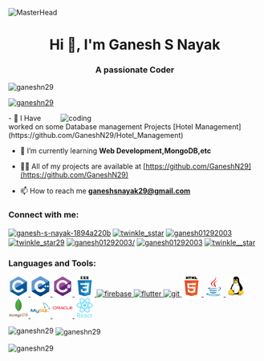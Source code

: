 ![MasterHead](https://camo.githubusercontent.com/69bf67291da308f2ed16225521364f8acea377dda2ec5c0f41b5f8f307875f0a/68747470733a2f2f692e696d6775722e636f6d2f7551366e566a422e676966)
<h1 align="center">Hi 👋, I'm Ganesh S Nayak</h1>
<h3 align="center">A passionate Coder</h3>

<p align="left"> <img src="https://komarev.com/ghpvc/?username=ganeshn29&label=Profile%20views&color=0e75b6&style=flat" alt="ganeshn29" /> </p>

<p align="left"> <a href="https://github.com/ryo-ma/github-profile-trophy"><img src="https://github-profile-trophy.vercel.app/?username=ganeshn29" alt="ganeshn29" /></a> </p>

<img align="right" alt="coding" width="400" src="https://cdn.dribbble.com/users/416610/screenshots/4801105/media/be031f8d02ca8cc404d44be54ee2c493.gif">
- 🔭 I Have worked on some Database management Projects [Hotel Management](https://github.com/GaneshN29/Hotel_Management)

- 🌱 I’m currently learning **Web Development,MongoDB,etc**

- 👨‍💻 All of my projects are available at [https://github.com/GaneshN29](https://github.com/GaneshN29)

- 📫 How to reach me **ganeshsnayak29@gmail.com**

<h3 align="left">Connect with me:</h3>
<p align="left">
<a href="https://linkedin.com/in/ganesh-s-nayak-1894a220b" target="blank"><img align="center" src="https://raw.githubusercontent.com/rahuldkjain/github-profile-readme-generator/master/src/images/icons/Social/linked-in-alt.svg" alt="ganesh-s-nayak-1894a220b" height="30" width="40" /></a>
<a href="https://www.codechef.com/users/twinkle_sstar" target="blank"><img align="center" src="https://cdn.jsdelivr.net/npm/simple-icons@3.1.0/icons/codechef.svg" alt="twinkle_sstar" height="30" width="40" /></a>
<a href="https://www.hackerrank.com/ganesh01292003" target="blank"><img align="center" src="https://www.google.com/imgres?imgurl=https%3A%2F%2Fcdn.worldvectorlogo.com%2Flogos%2Fhackerrank.svg&imgrefurl=https%3A%2F%2Fworldvectorlogo.com%2Flogo%2Fhackerrank&tbnid=mKzl0rxRUtqS9M&vet=12ahUKEwiUrPHjka38AhUlKbcAHUv9BCoQMygAegUIARCZAQ..i&docid=PCJhOFb9sIW6YM&w=2500&h=2500&q=svg%20link%20of%20hackerrank%20icon&ved=2ahUKEwiUrPHjka38AhUlKbcAHUv9BCoQMygAegUIARCZAQ" alt="ganesh01292003" height="30" width="40" /></a>
<a href="https://codeforces.com/profile/twinkle_star29" target="blank"><img align="center" src="https://raw.githubusercontent.com/rahuldkjain/github-profile-readme-generator/master/src/images/icons/Social/codeforces.svg" alt="twinkle_star29" height="30" width="40" /></a>
<a href="https://www.leetcode.com/ganesh01292003/" target="blank"><img align="center" src="https://raw.githubusercontent.com/rahuldkjain/github-profile-readme-generator/master/src/images/icons/Social/leet-code.svg" alt="ganesh01292003/" height="30" width="40" /></a>
<a href="https://www.hackerearth.com/@ganesh01292003" target="blank"><img align="center" src="https://raw.githubusercontent.com/rahuldkjain/github-profile-readme-generator/master/src/images/icons/Social/hackerearth.svg" alt="ganesh01292003" height="30" width="40" /></a>
<a href="https://auth.geeksforgeeks.org/user/twinkle__star" target="blank"><img align="center" src="https://raw.githubusercontent.com/rahuldkjain/github-profile-readme-generator/master/src/images/icons/Social/geeks-for-geeks.svg" alt="twinkle__star" height="30" width="40" /></a>
</p>

<h3 align="left">Languages and Tools:</h3>
<p align="left"> <a href="https://www.cprogramming.com/" target="_blank" rel="noreferrer"> <img src="https://raw.githubusercontent.com/devicons/devicon/master/icons/c/c-original.svg" alt="c" width="40" height="40"/> </a> <a href="https://www.w3schools.com/cpp/" target="_blank" rel="noreferrer"> <img src="https://raw.githubusercontent.com/devicons/devicon/master/icons/cplusplus/cplusplus-original.svg" alt="cplusplus" width="40" height="40"/> </a> <a href="https://www.w3schools.com/cs/" target="_blank" rel="noreferrer"> <img src="https://raw.githubusercontent.com/devicons/devicon/master/icons/csharp/csharp-original.svg" alt="csharp" width="40" height="40"/> </a> <a href="https://www.w3schools.com/css/" target="_blank" rel="noreferrer"> <img src="https://raw.githubusercontent.com/devicons/devicon/master/icons/css3/css3-original-wordmark.svg" alt="css3" width="40" height="40"/> </a> <a href="https://firebase.google.com/" target="_blank" rel="noreferrer"> <img src="https://www.vectorlogo.zone/logos/firebase/firebase-icon.svg" alt="firebase" width="40" height="40"/> </a> <a href="https://flutter.dev" target="_blank" rel="noreferrer"> <img src="https://www.vectorlogo.zone/logos/flutterio/flutterio-icon.svg" alt="flutter" width="40" height="40"/> </a> <a href="https://git-scm.com/" target="_blank" rel="noreferrer"> <img src="https://www.vectorlogo.zone/logos/git-scm/git-scm-icon.svg" alt="git" width="40" height="40"/> </a> <a href="https://www.w3.org/html/" target="_blank" rel="noreferrer"> <img src="https://raw.githubusercontent.com/devicons/devicon/master/icons/html5/html5-original-wordmark.svg" alt="html5" width="40" height="40"/> </a> <a href="https://www.java.com" target="_blank" rel="noreferrer"> <img src="https://raw.githubusercontent.com/devicons/devicon/master/icons/java/java-original.svg" alt="java" width="40" height="40"/> </a> <a href="https://www.linux.org/" target="_blank" rel="noreferrer"> <img src="https://raw.githubusercontent.com/devicons/devicon/master/icons/linux/linux-original.svg" alt="linux" width="40" height="40"/> </a> <a href="https://www.mongodb.com/" target="_blank" rel="noreferrer"> <img src="https://raw.githubusercontent.com/devicons/devicon/master/icons/mongodb/mongodb-original-wordmark.svg" alt="mongodb" width="40" height="40"/> </a> <a href="https://www.mysql.com/" target="_blank" rel="noreferrer"> <img src="https://raw.githubusercontent.com/devicons/devicon/master/icons/mysql/mysql-original-wordmark.svg" alt="mysql" width="40" height="40"/> </a> <a href="https://www.oracle.com/" target="_blank" rel="noreferrer"> <img src="https://raw.githubusercontent.com/devicons/devicon/master/icons/oracle/oracle-original.svg" alt="oracle" width="40" height="40"/> </a> <a href="https://reactjs.org/" target="_blank" rel="noreferrer"> <img src="https://raw.githubusercontent.com/devicons/devicon/master/icons/react/react-original-wordmark.svg" alt="react" width="40" height="40"/> </a> </p>

<p><img align="left" src="https://github-readme-stats.vercel.app/api/top-langs?username=ganeshn29&show_icons=true&locale=en&layout=compact" alt="ganeshn29" /></p>

<p>&nbsp;<img align="center" src="https://github-readme-stats.vercel.app/api?username=ganeshn29&show_icons=true&locale=en" alt="ganeshn29" /></p>

<p><img align="center" src="https://github-readme-streak-stats.herokuapp.com/?user=ganeshn29&" alt="ganeshn29" /></p>
